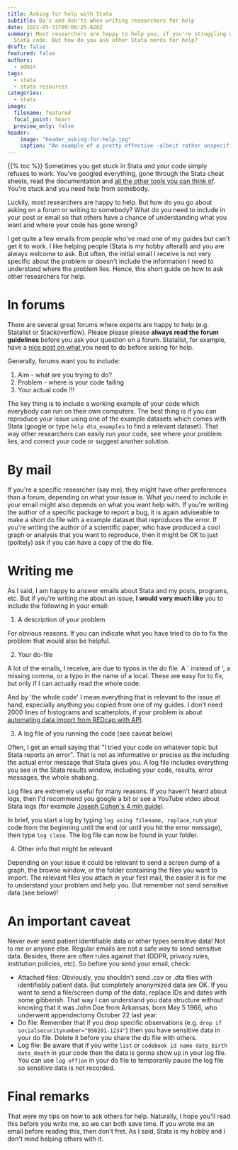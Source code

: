 ```yaml
---
title: Asking for help with Stata
subtitle: Do's and don'ts when writing researchers for help
date: 2022-05-31T09:08:25.626Z
summary: Most researchers are happy to help you, if you're struggling with your
  Stata code. But how do you ask other Stata nerds for help?
draft: false
featured: false
authors:
  - admin
tags:
  - stata
  - stata resources
categories:
  - stata
image:
  filename: featured
  focal_point: Smart
  preview_only: false
header:
    image: "header_asking-for-help.jpg"
    caption: "An example of a pretty effective -albeit rather unspecific- plea for help."
---
```

{{% toc %}}
Sometimes you get stuck in Stata and your code simply refuses to work. You've googled everything, gone through the Stata cheat sheets, read the documentation and [all the other tools you can think of](https://www.ebbehoej.dk/post/stata-ressources-for-beginners/). You're stuck and you need help from somebody.

Luckily, most researchers are happy to help. But how do you go about asking on a forum or writing to somebody? What do you need to include in your post or email so that others have a chance of understanding what you want and where your code has gone wrong?

I get quite a few emails from people who've read one of my guides but can't get it to work. I like helping people (Stata is my hobby afterall) and you are always welcome to ask. But often, the initial email I receive is not very specific about the problem or doesn't include the information I need to understand where the problem lies. Hence, this short guide on how to ask other researchers for help.

# In forums

There are several great forums where experts are happy to help (e.g. Statalist or Stackoverflow). Please please please **always read the forum guidelines** before you ask your question on a forum. Statalist, for example, have a [nice post on what ](https://www.statalist.org/forums/help)you need to do before asking for help.

Generally, forums want you to include:

1. Aim - what are you trying to do?
2. Problem - where is your code failing
3. Your actual code !!!

The key thing is to include a working example of your code which everybody can run on their own computers. The best thing is if you can reproduce your issue using one of the example datasets which comes with Stata (google or type `help dta_examples` to find a relevant dataset). That way other researchers can easily run your code, see where your problem lies, and correct your code or suggest another solution.

# By mail

If you're a specific researcher (say me), they might have other preferences than a forum, depending on what your issue is. What you need to include in your email might also depends on what you want help with. If you're writing the author of a specific package to report a bug, it is again adviseable to make a short do file with a example dataset that reproduces the error. If you're writing the author of a scientific paper, who have produced a cool graph or analysis that you want to reproduce, then it might be OK to just (politely) ask if you can have a copy of the do file.

# Writing me

As I said, I am happy to answer emails about Stata and my posts, programs, etc. But if you're writing me about an issue, **I would very much like** you to include the following in your email:

1. A description of your problem

For obvious reasons. If you can indicate what you have tried to do to fix the problem that would also be helpful.

2. Your do-file

A lot of the emails, I receive, are due to typos in the do file. A ` instead of  ', a missing comma, or a typo in the name of a local. These are easy for to fix, but only if I can actually read the whole code.

And by 'the whole code' I mean everything that is relevant to the issue at hand, especially anything you copied from one of my guides. I don't need 2000 lines of histograms and scatterplots, if your problem is about [automating data import from REDcap with API](https://www.ebbehoej.dk/post/automating-data-import-from-redcap/).

3. A log file of you running the code (see caveat below)

Often, I get an email saying that "I tried  your code on whatever topic but Stata reports an error". That is not as informative or precise as the including the actual error message that Stata gives you. A log file includes everything you see in the Stata results window, including your code, results, error messages, the whole shabang.

Log files are extremely useful for many reasons. If you haven't heard about logs, then I'd recommend you google a bit or see a YouTube video about Stata logs (for example [Joseph Cohen's 4 min guide](https://www.youtube.com/watch?v=VD_QHHC4F6k)).

In brief, you start a log by typing `log using filename, replace`, run your code from the beginning until the end (or until you hit the error message), then type `log close`. The log file can now be found in your folder.

4. Other info that might be relevant

Depending on your issue it could be relevant to send a screen dump of a graph, the browse window, or the folder containing the files you want to import. The relevant files you attach in your first mail, the easier it is for me to understand your problem and help you. But remember not send sensitive data (see below)!

# An important caveat

Never ever send patient identifiable data or other types sensitive data! Not to me or anyone else. Regular emails are not a safe way to send sensitive data. Besides, there are often rules against that (GDPR, privacy rules, institution policies, etc). So before you send your email, check:

* Attached files: Obviously, you shouldn't send .csv or .dta files with identifiably patient data. But completely anonymized data are OK. If you want to send a file/screen dump of the data, replace IDs and dates with some gibberish. That way I can understand you data structure without knowing that it was John Doe from Arkansas, born May 5 1966, who underwent appendectomy October 22 last year.
* Do file: Remember that if you drop specific observations (e.g. `drop if socialsecuritynumber="050201-1234"`) then you have sensitive data in your do file. Delete it before you share the do file with others.
* Log file: Be aware that if you write `list` or `codebook id name date_birth date_death` in your code then the data is gonna show up in your log file. You can use `log off|on` in your do file to temporarily pause the log file so sensitive data is not recorded.

# Final remarks

That were my tips on how to ask others for help. Naturally, I hope you'll read this before you write me, so we can both save time. If you wrote me an email before reading this, then don't fret. As I said, Stata is my hobby and I don't mind helping others with it.
